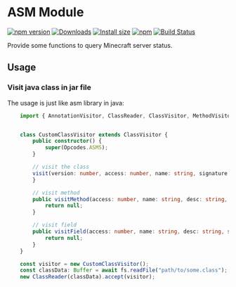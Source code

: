 # ASM Module

[![npm version](https://img.shields.io/npm/v/@gmcl/asm.svg)](https://www.npmjs.com/package/@gmcl/asm)
[![Downloads](https://img.shields.io/npm/dm/@gmcl/asm.svg)](https://npmjs.com/@gmcl/asm)
[![Install size](https://packagephobia.now.sh/badge?p=@gmcl/asm)](https://packagephobia.now.sh/result?p=@gmcl/asm)
[![npm](https://img.shields.io/npm/l/@gmcl/minecraft-launcher-core.svg)](https://github.com/GerdaMC/minecraft-launcher-core-node/blob/master/LICENSE)
[![Build Status](https://github.com/GerdaMC/minecraft-launcher-core-node/workflows/Build/badge.svg)](https://github.com/GerdaMC/minecraft-launcher-core-node/actions?query=workflow%3ABuild)

Provide some functions to query Minecraft server status.

## Usage

### Visit java class in jar file

The usage is just like asm library in java:

```ts
    import { AnnotationVisitor, ClassReader, ClassVisitor, MethodVisitor, Opcodes } from '@gmcl/asm'


    class CustomClassVisitor extends ClassVisitor {
        public constructor() {
            super(Opcodes.ASM5);
        }

        // visit the class 
        visit(version: number, access: number, name: string, signature: string, superName: string, interfaces: string[]): void {
        }

        // visit method
        public visitMethod(access: number, name: string, desc: string, signature: string, exceptions: string[]) {
            return null;
        }

        // visit field
        public visitField(access: number, name: string, desc: string, signature: string, value: any) {
            return null;
        }
    }

    const visitor = new CustomClassVisitor();
    const classData: Buffer = await fs.readFile("path/to/some.class");
    new ClassReader(classData).accept(visitor);
```
